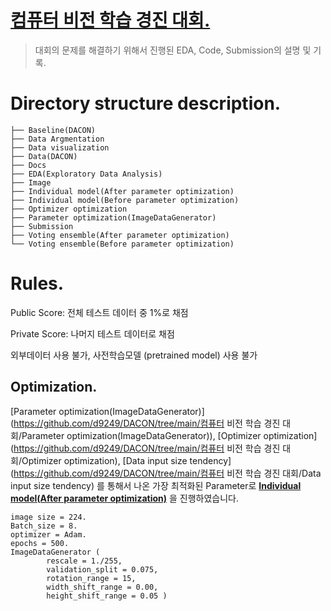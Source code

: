 # [컴퓨터 비전 학습 경진 대회.](https://dacon.io/competitions/open/235626/overview/description)

> 대회의 문제를 해결하기 위해서 진행된 EDA, Code, Submission의 설명 및 기록.

# Directory structure description.
```컴퓨터 비전 학습 경진 대회
├── Baseline(DACON)
├── Data Argmentation
├── Data visualization
├── Data(DACON)
├── Docs
├── EDA(Exploratory Data Analysis)
├── Image
├── Individual model(After parameter optimization)
├── Individual model(Before parameter optimization)
├── Optimizer optimization
├── Parameter optimization(ImageDataGenerator)
├── Submission
├── Voting ensemble(After parameter optimization)
└── Voting ensemble(Before parameter optimization)
```

# Rules.
Public Score: 전체 테스트 데이터 중 1%로 채점

Private Score: 나머지 테스트 데이터로 채점

외부데이터 사용 불가, 사전학습모델 (pretrained model) 사용 불가

## Optimization.

[Parameter optimization(ImageDataGenerator)](https://github.com/d9249/DACON/tree/main/컴퓨터 비전 학습 경진 대회/Parameter optimization(ImageDataGenerator)), [Optimizer optimization](https://github.com/d9249/DACON/tree/main/컴퓨터 비전 학습 경진 대회/Optimizer optimization), [Data input size tendency](https://github.com/d9249/DACON/tree/main/컴퓨터 비전 학습 경진 대회/Data input size tendency) 를 통해서
나온 가장 최적화된 Parameter로 [**Individual model(After parameter optimization)**](https://github.com/d9249/DACON/tree/main/%EC%BB%B4%ED%93%A8%ED%84%B0%20%EB%B9%84%EC%A0%84%20%ED%95%99%EC%8A%B5%20%EA%B2%BD%EC%A7%84%20%EB%8C%80%ED%9A%8C/Individual%20model(After%20parameter%20optimization)) 을 진행하였습니다.

```
image size = 224.
Batch_size = 8.
optimizer = Adam.
epochs = 500.
ImageDataGenerator (
		rescale = 1./255, 
		validation_split = 0.075,
		rotation_range = 15,
		width_shift_range = 0.00,
		height_shift_range = 0.05 )
```

